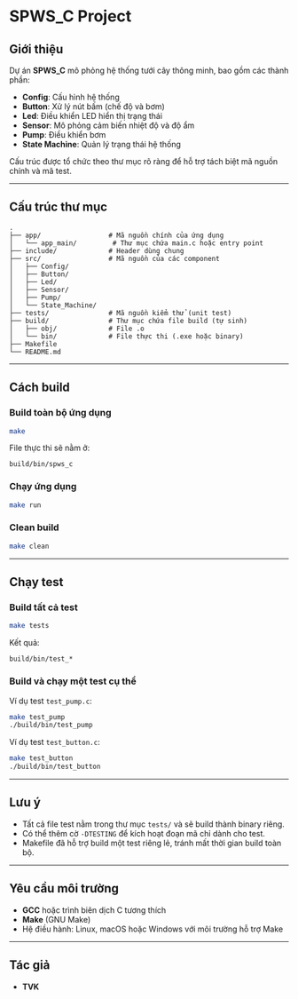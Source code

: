 # SPWS_C Project

## Giới thiệu
Dự án **SPWS_C** mô phỏng hệ thống tưới cây thông minh, bao gồm các thành phần:
- **Config**: Cấu hình hệ thống
- **Button**: Xử lý nút bấm (chế độ và bơm)
- **Led**: Điều khiển LED hiển thị trạng thái
- **Sensor**: Mô phỏng cảm biến nhiệt độ và độ ẩm
- **Pump**: Điều khiển bơm
- **State Machine**: Quản lý trạng thái hệ thống

Cấu trúc được tổ chức theo thư mục rõ ràng để hỗ trợ tách biệt mã nguồn chính và mã test.

---

## Cấu trúc thư mục
```
.
├── app/                 # Mã nguồn chính của ứng dụng
│   └── app_main/         # Thư mục chứa main.c hoặc entry point
├── include/             # Header dùng chung
├── src/                 # Mã nguồn của các component
│   ├── Config/
│   ├── Button/
│   ├── Led/
│   ├── Sensor/
│   ├── Pump/
│   └── State_Machine/
├── tests/               # Mã nguồn kiểm thử (unit test)
├── build/               # Thư mục chứa file build (tự sinh)
│   ├── obj/             # File .o
│   └── bin/             # File thực thi (.exe hoặc binary)
├── Makefile
└── README.md
```

---

## Cách build

### Build toàn bộ ứng dụng
```bash
make
```
File thực thi sẽ nằm ở:
```
build/bin/spws_c
```

### Chạy ứng dụng
```bash
make run
```

### Clean build
```bash
make clean
```

---

## Chạy test

### Build tất cả test
```bash
make tests
```
Kết quả:
```
build/bin/test_*
```

### Build và chạy một test cụ thể
Ví dụ test `test_pump.c`:
```bash
make test_pump
./build/bin/test_pump
```
Ví dụ test `test_button.c`:
```bash
make test_button
./build/bin/test_button
```

---

## Lưu ý
- Tất cả file test nằm trong thư mục `tests/` và sẽ build thành binary riêng.
- Có thể thêm cờ `-DTESTING` để kích hoạt đoạn mã chỉ dành cho test.
- Makefile đã hỗ trợ build một test riêng lẻ, tránh mất thời gian build toàn bộ.

---

## Yêu cầu môi trường
- **GCC** hoặc trình biên dịch C tương thích
- **Make** (GNU Make)
- Hệ điều hành: Linux, macOS hoặc Windows với môi trường hỗ trợ Make

---

## Tác giả
- **TVK** 
